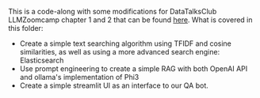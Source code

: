 This is a code-along with some modifications for DataTalksClub LLMZoomcamp chapter 1 and 2 that can be found [here](https://github.com/DataTalksClub/llm-zoomcamp/tree/main/01-intro). What is covered in this folder:
- Create a simple text searching algorithm using TFIDF and cosine similarities, as well as using a more advanced search engine: Elasticsearch
- Use prompt engineering to create a simple RAG with both OpenAI API and ollama's implementation of Phi3
- Create a simple streamlit UI as an interface to our QA bot.